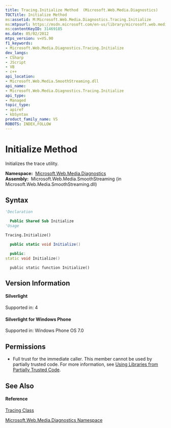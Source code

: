 ```yaml
---
title: Tracing.Initialize Method  (Microsoft.Web.Media.Diagnostics)
TOCTitle: Initialize Method
ms:assetid: M:Microsoft.Web.Media.Diagnostics.Tracing.Initialize
ms:mtpsurl: https://msdn.microsoft.com/en-us/library/microsoft.web.media.diagnostics.tracing.initialize(v=VS.90)
ms:contentKeyID: 31469185
ms.date: 05/02/2012
mtps_version: v=VS.90
f1_keywords:
- Microsoft.Web.Media.Diagnostics.Tracing.Initialize
dev_langs:
- CSharp
- JScript
- VB
- c++
api_location:
- Microsoft.Web.Media.SmoothStreaming.dll
api_name:
- Microsoft.Web.Media.Diagnostics.Tracing.Initialize
api_type:
- Managed
topic_type:
- apiref
- kbSyntax
product_family_name: VS
ROBOTS: INDEX,FOLLOW
---
```


# Initialize Method

Initializes the trace utility.

**Namespace:**  [Microsoft.Web.Media.Diagnostics](microsoft-web-media-diagnostics-namespace_1.md)  
**Assembly:**  Microsoft.Web.Media.SmoothStreaming (in Microsoft.Web.Media.SmoothStreaming.dll)

## Syntax

``` vb
'Declaration

  Public Shared Sub Initialize
'Usage

Tracing.Initialize()
```

``` csharp
  public static void Initialize()
```

``` c++
  public:
static void Initialize()
```

``` jscript
  public static function Initialize()
```

## Version Information

#### Silverlight

Supported in: 4  

#### Silverlight for Windows Phone

Supported in: Windows Phone OS 7.0  

## Permissions

  - Full trust for the immediate caller. This member cannot be used by partially trusted code. For more information, see [Using Libraries from Partially Trusted Code](https://msdn.microsoft.com/en-us/library/8skskf63\(v=vs.90\)).

## See Also

#### Reference

[Tracing Class](tracing-class-microsoft-web-media-diagnostics_1.md)

[Microsoft.Web.Media.Diagnostics Namespace](microsoft-web-media-diagnostics-namespace_1.md)

